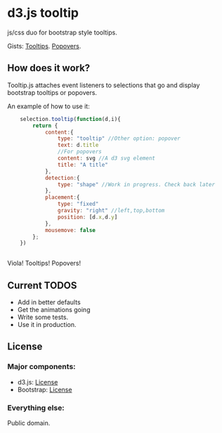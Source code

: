# d3.js tooltip
js/css duo for bootstrap style tooltips.

Gists: [Tooltips](http://bl.ocks.org/2981335). [Popovers](http://bl.ocks.org/3012212).

## How does it work? 
Tooltip.js attaches event listeners to selections that go and display
bootstrap tooltips or popovers. 

An example of how to use it:
```javascript
    selection.tooltip(function(d,i){
        return {        
            content:{
                type: "tooltip" //Other option: popover
                text: d.title
                //For popovers
                content: svg //A d3 svg element
                title: "A title"
            },
            detection:{
                type: "shape" //Work in progress. Check back later
            },
            placement:{
                type: "fixed"
                gravity: "right" //left,top,bottom
                position: [d.x,d.y] 
            },            
            mousemove: false
        };
    })
    
```
    
Viola! Tooltips! Popovers!
## Current TODOS
* Add in better defaults
* Get the animations going
* Write some tests. 
* Use it in production. 

## License

### Major components:
* d3.js: [License](https://github.com/mbostock/d3/blob/master/LICENSE)
* Bootstrap: [License](https://github.com/twitter/bootstrap/blob/master/LICENSE)

### Everything else:

Public domain. 
